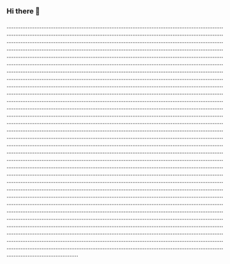 ### Hi there 👋

.............................................................................................................................................................................................................................................................................................................................................................................................................................................................................................................................................................................................................................................................................................................................................................................................................................................................................................................................................................................................................................................................................................................................................................................................................................................................................................................................................................................................................................................................................................................................................................................................................................................................................................................................................................................................................................................................................................................................................................................................................................................................................................................................................................................................................................................................................................................................................................................................................................................................................................................................................................................................................................................................................................................................................................................................................................................................................................................................................................................................................................................................................................................................................................................................................................................................................................................................................................................................................................................................................................................................................................................................................................................................................................................................................................................................................................................................................................................................................................................................................................................
